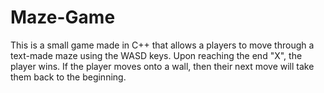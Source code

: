 # Maze-Game
This is a small game made in C++ that allows a players to move through a text-made maze using the WASD keys. Upon reaching the end "X", the player wins. If the player moves onto a wall, then their next move will take them back to the beginning.
